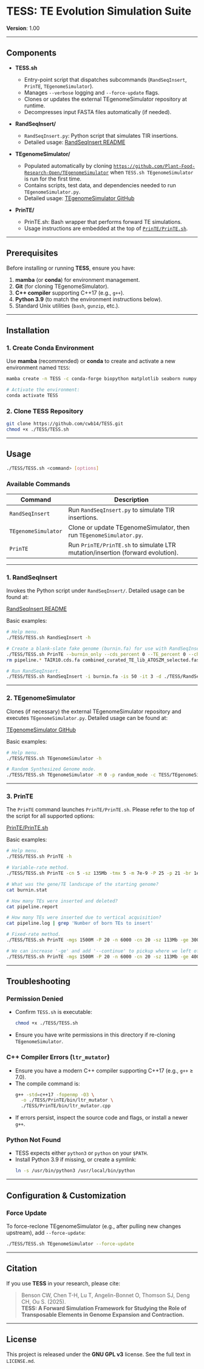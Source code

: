 # TESS: TE Evolution Simulation Suite

**Version**: 1.00  

---

## Components

- **TESS.sh**  
  - Entry-point script that dispatches subcommands (`RandSeqInsert`, `PrinTE`, `TEgenomeSimulator`).  
  - Manages `--verbose` logging and `--force-update` flags.  
  - Clones or updates the external TEgenomeSimulator repository at runtime.  
  - Decompresses input FASTA files automatically (if needed).  

- **RandSeqInsert/**  
  - `RandSeqInsert.py`: Python script that simulates TIR insertions.  
  - Detailed usage: [RandSeqInsert README](https://github.com/cwb14/TESS/blob/main/RandSeqInsert/README.md)

- **TEgenomeSimulator/**  
  - Populated automatically by cloning [`https://github.com/Plant-Food-Research-Open/TEgenomeSimulator`](https://github.com/Plant-Food-Research-Open/TEgenomeSimulator) when `TESS.sh TEgenomeSimulator` is run for the first time.  
  - Contains scripts, test data, and dependencies needed to run `TEgenomeSimulator.py`.  
  - Detailed usage: [TEgenomeSimulator GitHub](https://github.com/Plant-Food-Research-Open/TEgenomeSimulator/tree/main)

- **PrinTE/**  
  - PrinTE.sh: Bash wrapper that performs forward TE simulations.  
  - Usage instructions are embedded at the top of [`PrinTE/PrinTE.sh`](https://github.com/cwb14/TESS/blob/main/PrinTE/PrinTE.sh).  

---

## Prerequisites

Before installing or running **TESS**, ensure you have:

1. **mamba** (or **conda**) for environment management.  
2. **Git** (for cloning TEgenomeSimulator).  
3. **C++ compiler** supporting C++17 (e.g., `g++`).  
4. **Python 3.9** (to match the environment instructions below).  
5. Standard Unix utilities (`bash`, `gunzip`, etc.).  

---

## Installation

### 1. Create Conda Environment

Use **mamba** (recommended) or **conda** to create and activate a new environment named `TESS`:

```bash
mamba create -n TESS -c conda-forge biopython matplotlib seaborn numpy pandas python=3.9 pyyaml scipy setuptools rmblast graphviz r-viridis

# Activate the environment:
conda activate TESS
```

### 2. Clone TESS Repository

```bash
git clone https://github.com/cwb14/TESS.git
chmod +x ./TESS/TESS.sh
```

---

## Usage

```bash
./TESS/TESS.sh <command> [options]
```

### Available Commands

| Command             | Description                                                                 |
|---------------------|-----------------------------------------------------------------------------|
| `RandSeqInsert`     | Run `RandSeqInsert.py` to simulate TIR insertions.                          |
| `TEgenomeSimulator` | Clone or update TEgenomeSimulator, then run `TEgenomeSimulator.py`.          |
| `PrinTE`            | Run `PrinTE/PrinTE.sh` to simulate LTR mutation/insertion (forward evolution).  |

---

### 1. RandSeqInsert

Invokes the Python script under `RandSeqInsert/`. Detailed usage can be found at:

[RandSeqInsert README](https://github.com/cwb14/TESS/blob/main/RandSeqInsert/README.md)

Basic examples:

```bash
# Help menu.
./TESS/TESS.sh RandSeqInsert -h

# Create a blank-slate fake genome (burnin.fa) for use with RandSeqInsert. 
./TESS/TESS.sh PrinTE --burnin_only --cds_percent 0 --TE_percent 0 --chr_number 1 --size 100Mb
rm pipeline.* TAIR10.cds.fa combined_curated_TE_lib_ATOSZM_selected.fasta lib* backbone.* burnin_mut_dist.pdf burnin.bed

# Run RandSeqInsert.
./TESS/TESS.sh RandSeqInsert -i burnin.fa -is 50 -it 3 -d ./TESS/RandSeqInsert/lib/TIR/maize/ -w 0.7 --tsd 9 --track --visual
```

---

### 2. TEgenomeSimulator

Clones (if necessary) the external TEgenomeSimulator repository and executes `TEgenomeSimulator.py`. Detailed usage can be found at:

[TEgenomeSimulator GitHub](https://github.com/Plant-Food-Research-Open/TEgenomeSimulator/tree/main)

Basic examples:

```bash
# Help menu.
./TESS/TESS.sh TEgenomeSimulator -h

# Random Synthesized Genome mode.
./TESS/TESS.sh TEgenomeSimulator -M 0 -p random_mode -c TESS/TEgenomeSimulator/test/input/random_genome_chr_index.csv -r TESS/TEgenomeSimulator/test/input/combined_curated_TE_lib_ATOSZM_selected.fasta -m 5 -n 1 -o random_mode_test
```

---
### 3. PrinTE

The `PrinTE` command launches `PrinTE/PrinTE.sh`. Please refer to the top of the script for all supported options:

[PrinTE/PrinTE.sh](https://github.com/cwb14/TESS/blob/main/PrinTE/PrinTE.sh)

Basic examples:

```bash
# Help menu.
./TESS/TESS.sh PrinTE -h

# Variable-rate method.
./TESS/TESS.sh PrinTE -cn 5 -sz 135Mb -tmx 5 -m 7e-9 -P 25 -p 21 -br 1e-7 -ir 1.1e-6 -dr 4e-6 -cbi 1.1 -cbd 1.0 -cb 500 -t 20 -k 2 -ge 40000 -st 10000

# What was the gene/TE landscape of the starting genome?
cat burnin.stat 

# How many TEs were inserted and deleted?
cat pipeline.report

# How many TEs were inserted due to vertical acquisition?
cat pipeline.log | grep 'Number of born TEs to insert'

# Fixed-rate method.
./TESS/TESS.sh PrinTE -mgs 1500M -P 20 -n 6000 -cn 20 -sz 113Mb -ge 300000 -st 100000 -t 10 -k 0 -kt -F 3.0e-11,5e-11 -m 1.3e-8 -sr 95 

# We can increase '-ge' and add '--continue' to pickup where we left off, adding more generations with new TE insertion/deletion rates. 
./TESS/TESS.sh PrinTE -mgs 1500M -P 20 -n 6000 -cn 20 -sz 113Mb -ge 400000 -st 100000 -t 10 -k 0 -kt -F 7.0e-11,1e-11 -m 1.3e-8 -sr 95 --continue
```

---

## Troubleshooting

### Permission Denied

- Confirm `TESS.sh` is executable:
  ```bash
  chmod +x ./TESS/TESS.sh
  ```
- Ensure you have write permissions in this directory if re-cloning `TEgenomeSimulator`.

### C++ Compiler Errors (`ltr_mutator`)

- Ensure you have a modern C++ compiler supporting C++17 (e.g., `g++` ≥ 7.0).  
- The compile command is:
  ```bash
  g++ -std=c++17 -fopenmp -O3 \
    -o ./TESS/PrinTE/bin/ltr_mutator \
    ./TESS/PrinTE/bin/ltr_mutator.cpp
  ```
- If errors persist, inspect the source code and flags, or install a newer `g++`.

### Python Not Found

- TESS expects either `python3` or `python` on your `$PATH`.  
- Install Python 3.9 if missing, or create a symlink:
  ```bash
  ln -s /usr/bin/python3 /usr/local/bin/python
  ```

---

## Configuration & Customization

### Force Update

To force-reclone TEgenomeSimulator (e.g., after pulling new changes upstream), add `--force-update`:

```bash
./TESS/TESS.sh TEgenomeSimulator --force-update
```

---

## Citation

If you use **TESS** in your research, please cite:

> Benson CW, Chen T-H, Lu T, Angelin-Bonnet O, Thomson SJ, Deng CH, Ou S. (2025).  
> **TESS: A Forward Simulation Framework for Studying the Role of Transposable Elements in Genome Expansion and Contraction.**

---

## License

This project is released under the **GNU GPL v3** license. See the full text in `LICENSE.md`.
